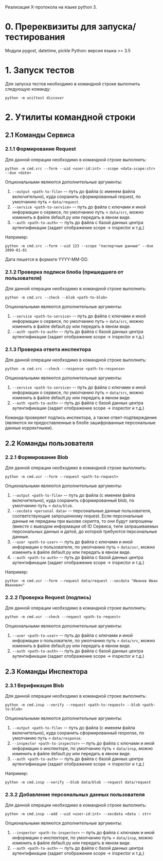 Реализация X-протокола на языке python 3.

# 0. Пререквизиты для запуска/тестирования

Модули pygost, datetime, pickle
Python: версия языка >= 3.5

# 1. Запуск тестов

Для запуска тестов необходимо в командной строке выполнить следующую команду:

`python -m unittest discover`

# 2. Утилиты командной строки 
## 2.1 Команды Сервиса
### 2.1.1 Формирование Request

Для данной операции необходимо в командной строке выполнить:

`python -m cmd.src --form --uid <user-id:int> --scope <data-scope:str> --due <date>`

Опциональными являются дополнительные аргументы:
1. `--output <path-to-file>` -- путь до файла (с именем файла включительно), куда
сохранить сформированный request, по умолчанию путь = `data/request`.
2. `--service <path-to-service>` -- путь до файла с ключами и иной информации о
   сервисе, по умолчанию путь = `data/src`, можно изменить в файле default.py
   или передать в явном виде.
3. `--auth <path-to-auth>` -- путь до файла с базой данных центра аутентификации
   (задает отображение scope -> inspector и т.д.)

Например:

`python -m cmd.src --form --uid 123 --scope "паспортные данные" --due 2099-01-01`

Дата пишется в формате YYYY-MM-DD.

### 2.1.2 Проверка подписи блоба (пришедшего от пользователя)

Для данной операции необходимо в командной строке выполнить:

`python -m cmd.src --check --blob <path-to-blob>`

Опциональными являются дополнительные аргументы:

1. `--service <path-to-service>` -- путь до файла с ключами и иной информации о
   сервисе, по умолчанию путь = `data/src`, можно изменить в файле default.py
   или передать в явном виде.
2. `--auth <path-to-auth>` -- путь до файла с базой данных центра аутентификации
   (задает отображение scope -> inspector и т.д.)


### 2.1.3 Проверка ответа инспектора 

Для данной операции необходимо в командной строке выполнить:

`python -m cmd.src --check --response <path-to-response>`

Опциональными являются дополнительные аргументы:

1. `--service <path-to-service>` -- путь до файла с ключами и иной информации о
   сервисе, по умолчанию путь = `data/src`, можно изменить в файле default.py
   или передать в явном виде.
2. `--auth <path-to-auth>` -- путь до файла с базой данных центра аутентификации
   (задает отображение scope -> inspector и т.д.)

Команда проверяет подпись инспектора, а также ответ-подтверждение (являются ли
предоставленные в блобе зашифрованные персональные данные корректными).

## 2.2 Команды пользователя

### 2.2.1 Формирование Blob 

Для данной операции необходимо в командной строке выполнить:

`python -m cmd.usr --form --request <path-to-request>`

Опциональными являются дополнительные аргументы:
1. `--output <path-to-file>` -- путь до файла (с именем файла включительно), куда
сохранить сформированный blob, по умолчанию путь = `data/blob`.
2. `--secdata <personal data>` -- персональные данные пользователя,
   соответствующие запрошенному request. Если персональные данные не переданы
   при вызове скрипта, то они будут запрошены (вместе с выводом информации об ID
   Сервиса, типе запрашиваемых персональных данных и датой, до которой требуются
   персональные данные.
2. `--user <path-to-user>` -- путь до файла с ключами и иной информации о
   пользователе, по умолчанию путь = `data/usr`, можно изменить в файле default.py
   или передать в явном виде.
3. `--auth <path-to-auth>` -- путь до файла с базой данных центра аутентификации
   (задает отображение scope -> inspector и т.д.)

Например:

`python -m cmd.usr --form --request data/request --secdata "Иванов Иван Иванович"` 

### 2.2.2 Проверка Request (подпись)

Для данной операции необходимо в командной строке выполнить:

`python -m cmd.usr --check --request <path-to-request>`

Опциональными являются дополнительные аргументы:

1. `--user <path-to-user>` -- путь до файла с ключами и иной информации о
   пользователе, по умолчанию путь = `data/src`, можно изменить в файле default.py
   или передать в явном виде.
2. `--auth <path-to-auth>` -- путь до файла с базой данных центра аутентификации
   (задает отображение scope -> inspector и т.д.)

## 2.3 Команды Инспектора

### 2.3.1 Верификация Blob 

Для данной операции необходимо в командной строке выполнить:

`python -m cmd.insp --verify --request <path-to-request> --blob <path-to-blob>`

Опциональными являются дополнительные аргументы:
1. `--output <path-to-file>` -- путь до файла (с именем файла включительно), куда
сохранить сформированный response, по умолчанию путь = `data/response`.
2. `--inspector <path-to-inspector>` -- путь до файла с ключами и иной информации о
   инспекторе, по умолчанию путь = `data/insp`, можно изменить в файле default.py
   или передать в явном виде.
3. `--auth <path-to-auth>` -- путь до файла с базой данных центра аутентификации
   (задает отображение scope -> inspector и т.д.)

Например:

`python -m cmd.insp --verify --blob data/blob --request data/request` 

### 2.3.2 Добавление персональных данных пользователя 

Для данной операции необходимо в командной строке выполнить:

`python -m cmd.insp --add --uid <user-id:int> --secdata <data : str>`

Опциональными являются дополнительные аргументы:

1. `--inspector <path-to-inspector>` -- путь до файла с ключами и иной информации о
   инспекторе, по умолчанию путь = `data/insp`, можно изменить в файле default.py
   или передать в явном виде.
2. `--auth <path-to-auth>` -- путь до файла с базой данных центра аутентификации
   (задает отображение scope -> inspector и т.д.)
